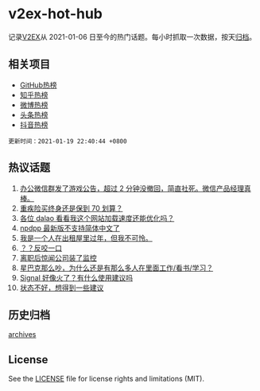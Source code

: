 # v2ex-hot-hub

 记录[V2EX](https://www.v2ex.com/)从 2021-01-06 日至今的热门话题。每小时抓取一次数据，按天[归档](archives)。
 
 ## 相关项目

- [GitHub热榜](https://github.com/lonnyzhang423/github-hot-hub)
- [知乎热榜](https://github.com/lonnyzhang423/zhihu-hot-hub)
- [微博热榜](https://github.com/lonnyzhang423/weibo-hot-hub)
- [头条热榜](https://github.com/lonnyzhang423/toutiao-hot-hub)
- [抖音热榜](https://github.com/lonnyzhang423/douyin-hot-hub)


 `更新时间：2021-01-19 22:40:44 +0800`

## 热议话题

1. [办公微信群发了游戏公告，超过 2 分钟没撤回，简直社死。微信产品经理真棒。](https://www.v2ex.com/t/746231)
1. [重疾险买终身还是保到 70 划算？](https://www.v2ex.com/t/746164)
1. [各位 dalao 看看我这个网站加载速度还能优化吗？](https://www.v2ex.com/t/746175)
1. [npdpp 最新版不支持简体中文了](https://www.v2ex.com/t/746252)
1. [我是一个人在出租屋里过年，但我不可怜。](https://www.v2ex.com/t/746172)
1. [？？反咬一口](https://www.v2ex.com/t/746267)
1. [离职后惊闻公司装了监控](https://www.v2ex.com/t/746299)
1. [星巴克那么吵，为什么还是有那么多人在里面工作/看书/学习？](https://www.v2ex.com/t/746322)
1. [Signal 好像火了？有什么使用建议吗](https://www.v2ex.com/t/746147)
1. [状态不好，想得到一些建议](https://www.v2ex.com/t/746170)

## 历史归档

[archives](archives)

## License

See the [LICENSE](LICENSE) file for license rights and limitations (MIT).
